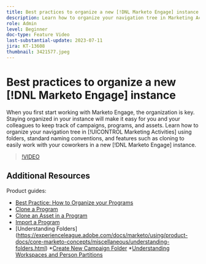 ```yaml
---
title: Best practices to organize a new [!DNL Marketo Engage] instance
description: Learn how to organize your navigation tree in Marketing Activities using folders, standard naming conventions, and features such as cloning to easily work with your coworkers in a new Marketo Engage instance.
role: Admin
level: Beginner
doc-type: Feature Video
last-substantial-update: 2023-07-11
jira: KT-13608
thumbnail: 3421577.jpeg
---
```


# Best practices to organize a new [!DNL Marketo Engage] instance

When you first start working with Marketo Engage, the organization is key. Staying organized in your instance will make it easy for you and your colleagues to keep track of campaigns, programs, and assets. Learn how to organize your navigation tree in [!UICONTROL Marketing Activities] using folders, standard naming conventions, and features such as cloning to easily work with your coworkers in a new [!DNL Marketo Engage] instance. 

>[!VIDEO](https://video.tv.adobe.com/v/3421577/?learn=on)

## Additional Resources

Product guides:

* [Best Practice: How to Organize your Programs](https://experienceleague.adobe.com/docs/marketo/using/product-docs/core-marketo-concepts/programs/working-with-programs/best-practice-how-to-organize-your-programs.html)
* [Clone a Program](https://experienceleague.adobe.com/docs/marketo/using/product-docs/core-marketo-concepts/programs/working-with-programs/clone-a-program.html)
* [Clone an Asset in a Program](https://experienceleague.adobe.com/docs/marketo/using/product-docs/core-marketo-concepts/programs/working-with-programs/clone-an-asset-in-a-program.html)
* [Import a Program](https://experienceleague.adobe.com/docs/marketo/using/product-docs/core-marketo-concepts/programs/working-with-programs/import-a-program.html)
* [Understanding Folders] (https://experienceleague.adobe.com/docs/marketo/using/product-docs/core-marketo-concepts/miscellaneous/understanding-folders.html)
*[Create New Campaign Folder](https://experienceleague.adobe.com/docs/marketo/using/product-docs/core-marketo-concepts/miscellaneous/create-new-campaign-folder.html)
*[Understanding Workspaces and Person Partitions](ttps://experienceleague.adobe.com/docs/marketo/using/product-docs/administration/workspaces-and-person-partitions/understanding-workspaces-and-person-partitions.html)
